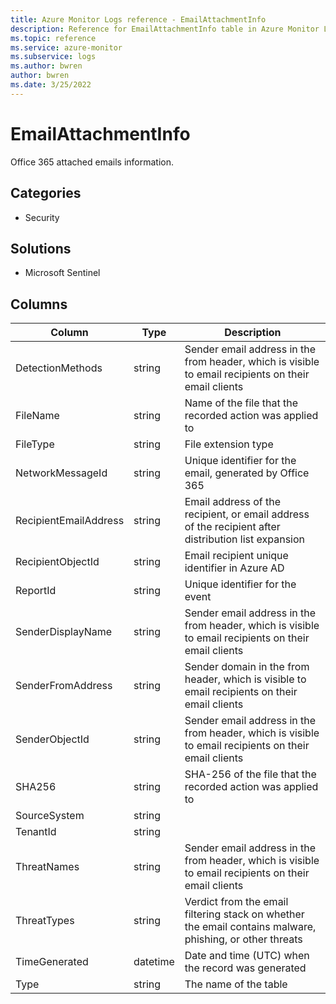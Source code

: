 ```yaml
---
title: Azure Monitor Logs reference - EmailAttachmentInfo
description: Reference for EmailAttachmentInfo table in Azure Monitor Logs.
ms.topic: reference
ms.service: azure-monitor
ms.subservice: logs
ms.author: bwren
author: bwren
ms.date: 3/25/2022
---
```


# EmailAttachmentInfo

 Office 365 attached emails information.

## Categories

- Security
## Solutions

- Microsoft Sentinel




## Columns

| Column | Type | Description |
| --- | --- | --- |
| DetectionMethods | string | Sender email address in the from header, which is visible to email recipients on their email clients |
| FileName | string | Name of the file that the recorded action was applied to |
| FileType | string | File extension type |
| NetworkMessageId | string | Unique identifier for the email, generated by Office 365 |
| RecipientEmailAddress | string | Email address of the recipient, or email address of the recipient after distribution list expansion |
| RecipientObjectId | string | Email recipient unique identifier in Azure AD |
| ReportId | string | Unique identifier for the event |
| SenderDisplayName | string | Sender email address in the from header, which is visible to email recipients on their email clients |
| SenderFromAddress | string | Sender domain in the from header, which is visible to email recipients on their email clients |
| SenderObjectId | string | Sender email address in the from header, which is visible to email recipients on their email clients |
| SHA256 | string | SHA-256 of the file that the recorded action was applied to |
| SourceSystem | string |  |
| TenantId | string |  |
| ThreatNames | string | Sender email address in the from header, which is visible to email recipients on their email clients |
| ThreatTypes | string | Verdict from the email filtering stack on whether the email contains malware, phishing, or other threats |
| TimeGenerated | datetime | Date and time (UTC) when the record was generated |
| Type | string | The name of the table |
